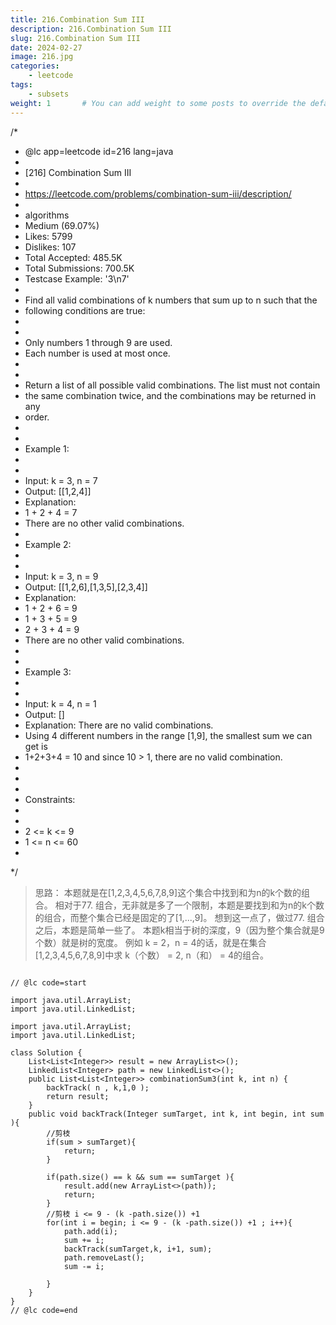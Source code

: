 ```yaml
---
title: 216.Combination Sum III
description: 216.Combination Sum III
slug: 216.Combination Sum III
date: 2024-02-27
image: 216.jpg
categories:
    - leetcode
tags:
    - subsets
weight: 1       # You can add weight to some posts to override the default sorting (date descending)
---
```



/*
 * @lc app=leetcode id=216 lang=java
 *
 * [216] Combination Sum III
 *
 * https://leetcode.com/problems/combination-sum-iii/description/
 *
 * algorithms
 * Medium (69.07%)
 * Likes:    5799
 * Dislikes: 107
 * Total Accepted:    485.5K
 * Total Submissions: 700.5K
 * Testcase Example:  '3\n7'
 *
 * Find all valid combinations of k numbers that sum up to n such that the
 * following conditions are true:
 * 
 * 
 * Only numbers 1 through 9 are used.
 * Each number is used at most once.
 * 
 * 
 * Return a list of all possible valid combinations. The list must not contain
 * the same combination twice, and the combinations may be returned in any
 * order.
 * 
 * 
 * Example 1:
 * 
 * 
 * Input: k = 3, n = 7
 * Output: [[1,2,4]]
 * Explanation:
 * 1 + 2 + 4 = 7
 * There are no other valid combinations.
 * 
 * Example 2:
 * 
 * 
 * Input: k = 3, n = 9
 * Output: [[1,2,6],[1,3,5],[2,3,4]]
 * Explanation:
 * 1 + 2 + 6 = 9
 * 1 + 3 + 5 = 9
 * 2 + 3 + 4 = 9
 * There are no other valid combinations.
 * 
 * 
 * Example 3:
 * 
 * 
 * Input: k = 4, n = 1
 * Output: []
 * Explanation: There are no valid combinations.
 * Using 4 different numbers in the range [1,9], the smallest sum we can get is
 * 1+2+3+4 = 10 and since 10 > 1, there are no valid combination.
 * 
 * 
 * 
 * Constraints:
 * 
 * 
 * 2 <= k <= 9
 * 1 <= n <= 60
 * 
 */

> 思路： 本题就是在[1,2,3,4,5,6,7,8,9]这个集合中找到和为n的k个数的组合。
相对于77. 组合，无非就是多了一个限制，本题是要找到和为n的k个数的组合，而整个集合已经是固定的了[1,...,9]。
想到这一点了，做过77. 组合之后，本题是简单一些了。
本题k相当于树的深度，9（因为整个集合就是9个数）就是树的宽度。
例如 k = 2，n = 4的话，就是在集合[1,2,3,4,5,6,7,8,9]中求 k（个数） = 2, n（和） = 4的组合。

```

// @lc code=start

import java.util.ArrayList;
import java.util.LinkedList;

import java.util.ArrayList;
import java.util.LinkedList;

class Solution {
    List<List<Integer>> result = new ArrayList<>();
    LinkedList<Integer> path = new LinkedList<>();
    public List<List<Integer>> combinationSum3(int k, int n) {
        backTrack( n , k,1,0 );
        return result;
    }
    public void backTrack(Integer sumTarget, int k, int begin, int sum ){
        //剪枝
        if(sum > sumTarget){
            return;
        }

        if(path.size() == k && sum == sumTarget ){
            result.add(new ArrayList<>(path));
            return;
        }
        //剪枝 i <= 9 - (k -path.size()) +1
        for(int i = begin; i <= 9 - (k -path.size()) +1 ; i++){
            path.add(i);
            sum += i;
            backTrack(sumTarget,k, i+1, sum);
            path.removeLast();
            sum -= i;
            
        }
    }
}
// @lc code=end

```

